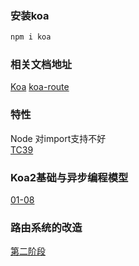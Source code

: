 

### 安装koa

```bash
npm i koa
```

### 相关文档地址

[Koa](https://koajs.com/#request)
[koa-route](https://www.npmjs.com/package/koa-route)

### 特性

Node 对import支持不好  
[TC39](https://github.com/tc39)

###  Koa2基础与异步编程模型

[01-08](./01.md)  

### 路由系统的改造

[第二阶段](./02.md)
